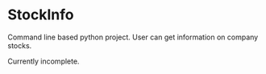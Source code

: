 # StockInfo
Command line based python project. User can get information on company stocks.

Currently incomplete.
